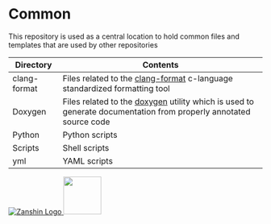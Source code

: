 # Common
This repository is used as a central location to hold common files and templates that are used by other repositories

| Directory    | Contents |
| ------------ | -------- |
| clang-format | Files related to the [clang-format](https://clang.llvm.org) c-language standardized formatting tool |
| Doxygen      | Files related to the [doxygen](https://www.doxygen.nl/index.html) utility which is used to generate documentation from properly annotated source code | 
| Python       | Python scripts |
| Scripts      | Shell scripts |
| yml          | YAML scripts |

[![Zanshin Logo](https://zanduino.github.io/Images/zanshinkanjitiny.gif) <img src="https://zanduino.github.io/Images/zanshintext.gif" width="75"/>](https://www.sv-zanshin.com)
